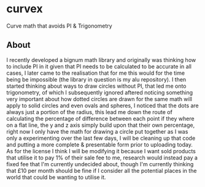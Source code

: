 # curvex
Curve math that avoids PI &amp; Trigonometry

## About
I recently developed a bignum math library and originally was thinking how to include PI in it given that PI needs to be calculated to be accurate in all cases, I later came to the realisation that for me this would for the time being be impossible (the library in question is my alu repository). I then started thinking about ways to draw circles without PI, that led me onto trigonometry, of which I subsequently ignored aftered noticing something very important about how dotted circles are drawn for the same math will apply to solid circles and even ovals and spheres, I noticed that the dots are always just a portion of the radius, this lead me down the route of calculating the percentage of difference between each point if they where on a flat line, the y and z axis simply build upon that their own percentage, right now I only have the math for drawing a circle put together as I was only a experimenting over the last few days, I will be cleaning up that code and putting a more complete &amp; presentable form prior to uploading today. As for the license I think I will be modifying it because I want sold products that utilise it to pay 1% of their sale fee to me, research would instead pay a fixed fee that I'm currently undecided about, though I'm currently thinking that £10 per month should be fine if I consider all the potential places in the world that could be wanting to utilise it.
